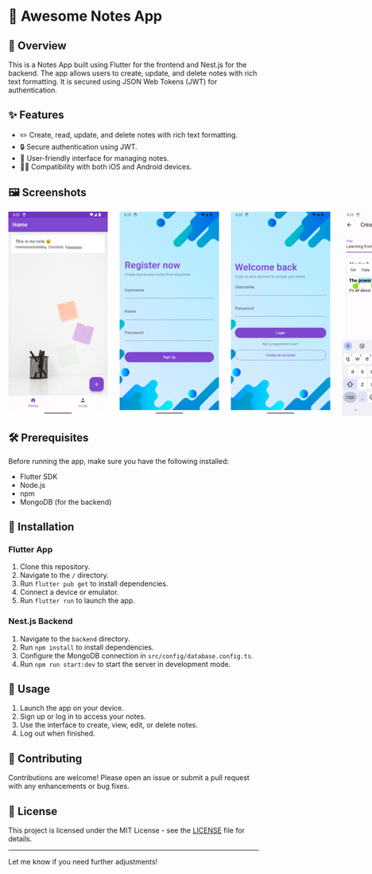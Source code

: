# 📝 Awesome Notes App

## 📱 Overview
This is a Notes App built using Flutter for the frontend and Nest.js for the backend. The app allows users to create, update, and delete notes with rich text formatting. It is secured using JSON Web Tokens (JWT) for authentication.

## ✨ Features
- ✏️ Create, read, update, and delete notes with rich text formatting.
- 🔒 Secure authentication using JWT.
- 📱 User-friendly interface for managing notes.
- 🍎🤖 Compatibility with both iOS and Android devices.

## 🖼️ Screenshots
<div style="display: flex; gap: 24px;">
  <img src="/screenshots/Screenshot1.png" alt="Screenshot 1" width="200">
  <img src="/screenshots/Screenshot2.png" alt="Screenshot 2" width="200">
  <img src="/screenshots/Screenshot3.png" alt="Screenshot 3" width="200">
  <img src="/screenshots/Screenshot4.png" alt="Screenshot 4" width="200">
  <img src="/screenshots/Screenshot5.png" alt="Screenshot 5" width="200">
</div>

## 🛠️ Prerequisites
Before running the app, make sure you have the following installed:
- Flutter SDK
- Node.js
- npm
- MongoDB (for the backend)

## 🚀 Installation
### Flutter App
1. Clone this repository.
2. Navigate to the `/` directory.
3. Run `flutter pub get` to install dependencies.
4. Connect a device or emulator.
5. Run `flutter run` to launch the app.

### Nest.js Backend
1. Navigate to the `backend` directory.
2. Run `npm install` to install dependencies.
3. Configure the MongoDB connection in `src/config/database.config.ts`.
4. Run `npm run start:dev` to start the server in development mode.

## 📝 Usage
1. Launch the app on your device.
2. Sign up or log in to access your notes.
3. Use the interface to create, view, edit, or delete notes.
4. Log out when finished.

## 🤝 Contributing
Contributions are welcome! Please open an issue or submit a pull request with any enhancements or bug fixes.

## 📄 License
This project is licensed under the MIT License - see the [LICENSE](LICENSE) file for details.

---

Let me know if you need further adjustments!
